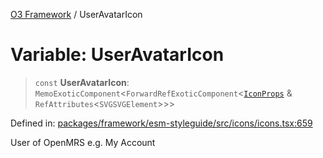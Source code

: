 [O3 Framework](../API.md) / UserAvatarIcon

# Variable: UserAvatarIcon

> `const` **UserAvatarIcon**: `MemoExoticComponent`\<`ForwardRefExoticComponent`\<[`IconProps`](../type-aliases/IconProps.md) & `RefAttributes`\<`SVGSVGElement`\>\>\>

Defined in: [packages/framework/esm-styleguide/src/icons/icons.tsx:659](https://github.com/its-kios09/openmrs-esm-core/blob/main/packages/framework/esm-styleguide/src/icons/icons.tsx#L659)

User of OpenMRS e.g. My Account
